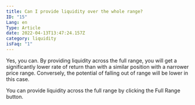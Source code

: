 ```yaml
---
title: Can I provide liquidity over the whole range?
ID: "15"
Lang: en
Type: Article
date: 2022-04-13T13:47:24.157Z
category: liquidity
isFaq: "1"
---
```

Yes, you can. By providing liquidity across the full range, you will get a significantly lower rate of return than with a similar position with a narrower price range. Conversely, the potential of falling out of range will be lower in this case.

You can provide liquidity across the full range by clicking the Full Range button.